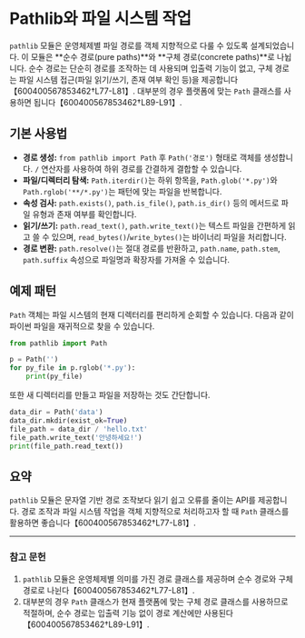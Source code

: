 # Pathlib와 파일 시스템 작업

`pathlib` 모듈은 운영체제별 파일 경로를 객체 지향적으로 다룰 수 있도록 설계되었습니다. 이 모듈은 **순수 경로(pure paths)**와 **구체 경로(concrete paths)**로 나뉩니다. 순수 경로는 단순히 경로를 조작하는 데 사용되며 입출력 기능이 없고, 구체 경로는 파일 시스템 접근(파일 읽기/쓰기, 존재 여부 확인 등)을 제공합니다【600400567853462†L77-L81】. 대부분의 경우 플랫폼에 맞는 `Path` 클래스를 사용하면 됩니다【600400567853462†L89-L91】.

## 기본 사용법

* **경로 생성:** `from pathlib import Path` 후 `Path('경로')` 형태로 객체를 생성합니다. `/` 연산자를 사용하여 하위 경로를 간결하게 결합할 수 있습니다.
* **파일/디렉터리 탐색:** `Path.iterdir()`는 하위 항목을, `Path.glob('*.py')`와 `Path.rglob('**/*.py')`는 패턴에 맞는 파일을 반복합니다.
* **속성 검사:** `path.exists()`, `path.is_file()`, `path.is_dir()` 등의 메서드로 파일 유형과 존재 여부를 확인합니다.
* **읽기/쓰기:** `path.read_text()`, `path.write_text()`는 텍스트 파일을 간편하게 읽고 쓸 수 있으며, `read_bytes()`/`write_bytes()`는 바이너리 파일을 처리합니다.
* **경로 변환:** `path.resolve()`는 절대 경로를 반환하고, `path.name`, `path.stem`, `path.suffix` 속성으로 파일명과 확장자를 가져올 수 있습니다.

## 예제 패턴

`Path` 객체는 파일 시스템의 현재 디렉터리를 편리하게 순회할 수 있습니다. 다음과 같이 파이썬 파일을 재귀적으로 찾을 수 있습니다.

```python
from pathlib import Path

p = Path('')
for py_file in p.rglob('*.py'):
    print(py_file)
```

또한 새 디렉터리를 만들고 파일을 저장하는 것도 간단합니다.

```python
data_dir = Path('data')
data_dir.mkdir(exist_ok=True)
file_path = data_dir / 'hello.txt'
file_path.write_text('안녕하세요!')
print(file_path.read_text())
```

## 요약

`pathlib` 모듈은 문자열 기반 경로 조작보다 읽기 쉽고 오류를 줄이는 API를 제공합니다. 경로 조작과 파일 시스템 작업을 객체 지향적으로 처리하고자 할 때 `Path` 클래스를 활용하면 좋습니다【600400567853462†L77-L81】.

---

### 참고 문헌

1. `pathlib` 모듈은 운영체제별 의미를 가진 경로 클래스를 제공하며 순수 경로와 구체 경로로 나뉜다【600400567853462†L77-L81】.
2. 대부분의 경우 `Path` 클래스가 현재 플랫폼에 맞는 구체 경로 클래스를 사용하므로 적절하며, 순수 경로는 입출력 기능 없이 경로 계산에만 사용된다【600400567853462†L89-L91】.